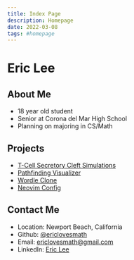 ```yaml
---
title: Index Page
description: Homepage
date: 2022-03-08
tags: #homepage
---
```


# Eric Lee

## About Me

- 18 year old student
- Senior at Corona del Mar High School
- Planning on majoring in CS/Math

## Projects

- [T-Cell Secretory Cleft Simulations](https://github.com/ericlovesmath/secretory-cleft-ibamr)
- [Pathfinding Visualizer](https://ericlovesmath.github.io/pathfinding-visualizer/)
- [Wordle Clone](https://ericlovesmath.github.io/wordle-clone/)
- [Neovim Config](https://github.com/ericlovesmath/dotfiles)

## Contact Me

- Location: Newport Beach, California
- Github: [@ericlovesmath](https://github.com/ericlovesmath)
- Email: [ericlovesmath@gmail.com](mailto:ericlovesmath@gmail.com)
- LinkedIn: [Eric Lee](https://www.linkedin.com/in/eric-lee-bba075171/)
